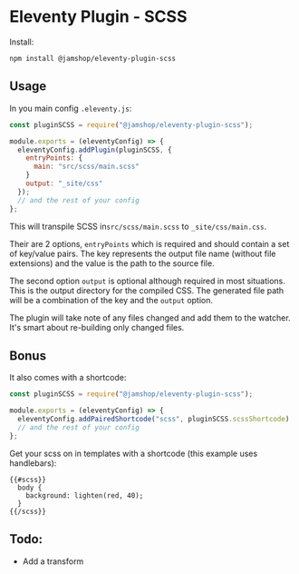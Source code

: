 # Eleventy Plugin - SCSS

Install:

```
npm install @jamshop/eleventy-plugin-scss
```

## Usage

In you main config `.eleventy.js`: 
```js
const pluginSCSS = require("@jamshop/eleventy-plugin-scss");

module.exports = (eleventyConfig) => {
  eleventyConfig.addPlugin(pluginSCSS, {
    entryPoints: {
      main: "src/scss/main.scss"
    }
    output: "_site/css"
  });
  // and the rest of your config
};
```

This will transpile SCSS in`src/scss/main.scss` to `_site/css/main.css`. 

Their are 2 options, `entryPoints` which is required and should contain a set of key/value pairs. The key represents the output file name (without file extensions) and the value is the path to the source file. 

The second option `output` is optional although required in most situations. This is the output directory for the compiled CSS. The generated file path will be a combination of the key and the `output` option.

The plugin will take note of any files changed and add them to the watcher. It's smart about re-building only changed files.

## Bonus

It also comes with a shortcode:

```js
const pluginSCSS = require("@jamshop/eleventy-plugin-scss");

module.exports = (eleventyConfig) => {
  eleventyConfig.addPairedShortcode("scss", pluginSCSS.scssShortcode)
  // and the rest of your config
};
```

Get your scss on in templates with a shortcode (this example uses handlebars):

```
{{#scss}}  
  body {
    background: lighten(red, 40);
  }
{{/scss}}
```

## Todo: 

 - Add a transform
